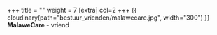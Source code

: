 +++
title = ""
weight = 7
[extra]
col=2
+++
{{ cloudinary(path="bestuur_vrienden/malawecare.jpg", width="300") }}
<b>MalaweCare</b> - vriend